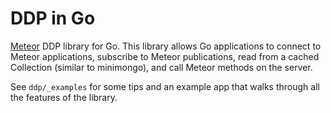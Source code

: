 # DDP in Go

[Meteor](https://meteor.com) DDP library for Go. This library allows Go applications to connect to Meteor applications, subscribe to Meteor publications, read from a cached Collection (similar to minimongo), and call Meteor methods on the server.

See `ddp/_examples` for some tips and an example app that walks through all the features of the library.